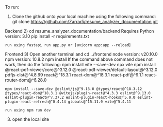 To run:
1) Clone the github onto your local machine using the following command:
git clone https://github.com/Zarrar5/resume_analyzer_documentation.git

Backend
2)  cd resume_analyzer_documentation/backend
    Requires Python version: 3.10
    pip install -r requirements.txt

    run using fastapi run app.py or [uvicorn app:app --reload]

Frontend
3) Open another terminal and cd ../frontend
    node version: v20.10.0
    npm version: 10.8.2
    npm install
    If the command above command does not work, then do the following:
    npm install vite --save-dev
    npx vite
    npm install @react-pdf-viewer/core@^3.12.0 @react-pdf-viewer/default-layout@^3.12.0 pdfjs-dist@^4.8.69 react@^18.3.1 react-dom@^18.3.1 react-pdf@^9.1.1 react-router-dom@^6.28.0

    npm install --save-dev @eslint/js@^9.13.0 @types/react@^18.3.12 @types/react-dom@^18.3.1 @vitejs/plugin-react@^4.3.3 eslint@^9.13.0 eslint-plugin-react@^7.37.2 eslint-plugin-react-hooks@^5.0.0 eslint-plugin-react-refresh@^0.4.14 globals@^15.11.0 vite@^5.4.11

    run using npm run dev

3) open the local site 
